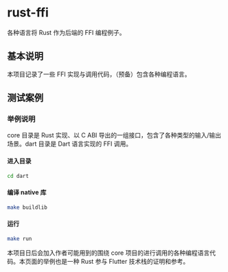 # rust-ffi

各种语言将 Rust 作为后端的 FFI 编程例子。

## 基本说明

本项目记录了一些 FFI 实现与调用代码，（预备）包含各种编程语言。

## 测试案例

### 举例说明

core 目录是 Rust 实现、以 C ABI 导出的一组接口，包含了各种类型的输入/输出场景。dart 目录是 Dart 语言实现的 FFI 调用。

#### 进入目录 
```bash
cd dart
```

#### 编译 native 库
```bash
make buildlib
```

#### 运行
```bash
make run
```

本项目日后会加入作者可能用到的围绕 core 项目的进行调用的各种编程语言代码。本页面的举例也是一种 Rust 参与 Flutter 技术栈的证明和参考。
